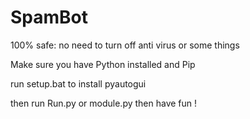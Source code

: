 # SpamBot

100% safe: no need to turn off anti virus or some things

Make sure you have Python installed and Pip

run setup.bat to install pyautogui

then run Run.py or module.py then have fun !
